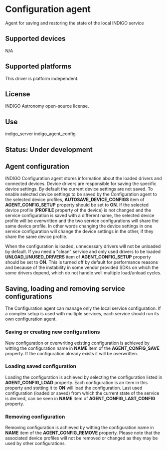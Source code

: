 # Configuration agent

Agent for saving and restoring the state of the local INDIGO service

## Supported devices

N/A

## Supported platforms

This driver is platform independent.

## License

INDIGO Astronomy open-source license.

## Use

indigo_server indigo_agent_config

## Status: Under development

## Agent configuration

INDIGO Configuration agent stores information about the loaded drivers and connected devices. Device drivers are responsible for saving the specific device settings.
By default the current device settings are not saved. To enable selected device settings to be saved by the Configuration agent to the selected device profiles, **AUTOSAVE_DEVICE_CONFIGS** item of **AGENT_CONFIG_SETUP** property should be set to **ON**. If the selected device profile (**PROFILE** property of the device) is not changed and the service configuration is saved with a different name, the selected device profile will be overwritten and the two service configurations will share the same device profile. In other words changing the device settings in one service configuration will change the device settings in the other, if they share the same device profile.

When the configuration is loaded, unnecessary drivers will not be unloaded by default. If you need a "clean" service and only used drivers to be loaded **UNLOAD_UNUSED_DRIVERS** item of **AGENT_CONFIG_SETUP** property should be set to **ON**. This is turned off by default for performance reasons and because of the instability in some vendor provided SDKs on which the some drivers depend, which do not handle well multiple load/unload cycles.

## Saving, loading and removing service configurations

The Configuration agent can manage only the local service configuration. If a complex setup is used with multiple services, each service should run its own configuration agent.

### Saving or creating new configurations
New configuration or overwriting existing configuration is achieved by witting the configuration name in **NAME** item of the **AGENT_CONFIG_SAVE** property. If the configuration already exists it will be overwritten.

### Loading saved configuration
Loading the configuration is achieved by selecting the configuration listed in **AGENT_CONFIG_LOAD** property. Each configuration is an item in this property and stetting it to **ON** will load the configuration. Last used configuration (loaded or saved) from which the current state of the service is derived, can be seen in **NAME** item of **AGENT_CONFIG_LAST_CONFIG** property.

### Removing configuration
Removing configuration is achieved by witting the configuration name in **NAME** item of the **AGENT_CONFIG_REMOVE** property. Please note that the associated device profiles will not be removed or changed as they may be used by other configurations.
